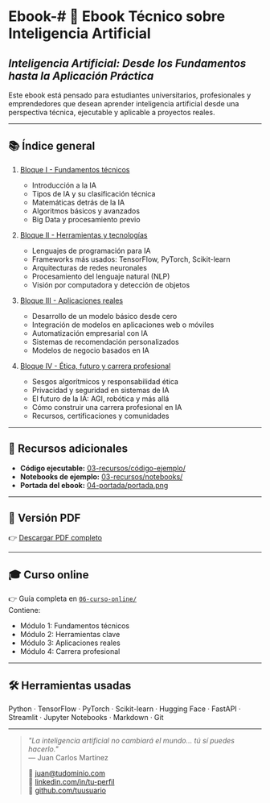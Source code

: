 # Ebook-# 📘 Ebook Técnico sobre Inteligencia Artificial  
## *Inteligencia Artificial: Desde los Fundamentos hasta la Aplicación Práctica*

Este ebook está pensado para estudiantes universitarios, profesionales y emprendedores que desean aprender inteligencia artificial desde una perspectiva técnica, ejecutable y aplicable a proyectos reales.

---

## 📚 Índice general

1. [Bloque I - Fundamentos técnicos](02-contenido/bloque-1-fundamentos-tecnicos)
   - Introducción a la IA
   - Tipos de IA y su clasificación técnica
   - Matemáticas detrás de la IA
   - Algoritmos básicos y avanzados
   - Big Data y procesamiento previo

2. [Bloque II - Herramientas y tecnologías](02-contenido/bloque-2-herramientas-y-tecnologias)
   - Lenguajes de programación para IA
   - Frameworks más usados: TensorFlow, PyTorch, Scikit-learn
   - Arquitecturas de redes neuronales
   - Procesamiento del lenguaje natural (NLP)
   - Visión por computadora y detección de objetos

3. [Bloque III - Aplicaciones reales](02-contenido/bloque-3-aplicaciones-reales)
   - Desarrollo de un modelo básico desde cero
   - Integración de modelos en aplicaciones web o móviles
   - Automatización empresarial con IA
   - Sistemas de recomendación personalizados
   - Modelos de negocio basados en IA

4. [Bloque IV - Ética, futuro y carrera profesional](02-contenido/bloque-4-ética-y-carrera-profesional)
   - Sesgos algorítmicos y responsabilidad ética
   - Privacidad y seguridad en sistemas de IA
   - El futuro de la IA: AGI, robótica y más allá
   - Cómo construir una carrera profesional en IA
   - Recursos, certificaciones y comunidades

---

## 🧪 Recursos adicionales

- **Código ejecutable:** [03-recursos/código-ejemplo/](03-recursos/código-ejemplo/)
- **Notebooks de ejemplo:** [03-recursos/notebooks/](03-recursos/notebooks/)
- **Portada del ebook:** [04-portada/portada.png](04-portada/portada.png)

---

## 📄 Versión PDF

👉 [Descargar PDF completo](05-pdf/ebook-inteligencia-artificial.pdf)

---

## 🎓 Curso online

👉 Guía completa en [`06-curso-online/`](06-curso-online/)  
Contiene:  
- Módulo 1: Fundamentos técnicos  
- Módulo 2: Herramientas clave  
- Módulo 3: Aplicaciones reales  
- Módulo 4: Carrera profesional  

---

## 🛠 Herramientas usadas

Python · TensorFlow · PyTorch · Scikit-learn · Hugging Face · FastAPI · Streamlit · Jupyter Notebooks · Markdown · Git

---

> *"La inteligencia artificial no cambiará el mundo… tú sí puedes hacerlo."*  
> — Juan Carlos Martínez  
>  
> 📩 [juan@tudominio.com](mailto:juan@tudominio.com)  
> 🔗 [linkedin.com/in/tu-perfil](https://linkedin.com/in/tu-perfil)   
> 🐙 [github.com/tuusuario](https://github.com/tuusuario) 
